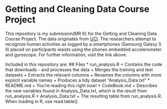 # Getting and Cleaning Data Course Project

This repository is my submission(MR K) for the Getting and Cleaning Data
Course Project. The data originates from
[UCI](http://archive.ics.uci.edu/ml/datasets/Human+Activity+Recognition+Using+Smartphones).
The researchers attempt to recognize human activities as logged by a
smartphones (Samsung Galaxy S II) placed on participants waists using
the phones embedded accelerometer and gyroscope. For further
information, visit the link above.

Included in this repository are: \## Files \* run\_analysis.R + Contains
the code that downloads - and processes the data + Merges the training
and test datasets + Extracts the relevant columns + Renames the columns
with more explicit variable names + Produces a tidy dataset
“Analysis\_Data.txt” \* README.md + You’re reading this right now! \*
CodeBook.md + Describes the new variables found in Analysis\_Data.txt,
which is the result from run\_analysis.R \* Analysis\_Data.txt + The
resulting table from run\_analysis.R. When loading in R, use
read.table().
